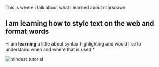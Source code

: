 This is where i talk about what I learned about markdown:
## I am learning how to style text on the web and format words
*I am **learning** a little about syntax highlighting and would like to understand when and where that is used *

  ![mindest tutorial](/https://images.app.goo.gl/KL1McH3K3H8MyxtJ7)
  
  
